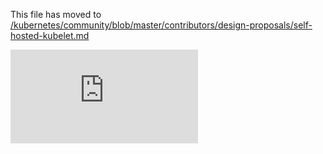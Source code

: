 This file has moved to [/kubernetes/community/blob/master/contributors/design-proposals/self-hosted-kubelet.md](https://github.com/kubernetes/community/blob/master/contributors/design-proposals/self-hosted-kubelet.md)


<!-- BEGIN MUNGE: GENERATED_ANALYTICS -->
[![Analytics](https://kubernetes-site.appspot.com/UA-36037335-10/GitHub/docs/proposals/self-hosted-kubelet.md?pixel)]()
<!-- END MUNGE: GENERATED_ANALYTICS -->
